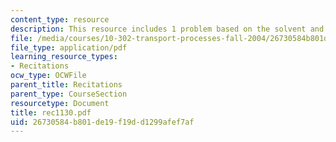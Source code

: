 ```yaml
---
content_type: resource
description: This resource includes 1 problem based on the solvent and solutes.
file: /media/courses/10-302-transport-processes-fall-2004/26730584b801de19f19dd1299afef7af_rec1130.pdf
file_type: application/pdf
learning_resource_types:
- Recitations
ocw_type: OCWFile
parent_title: Recitations
parent_type: CourseSection
resourcetype: Document
title: rec1130.pdf
uid: 26730584-b801-de19-f19d-d1299afef7af
---
```

